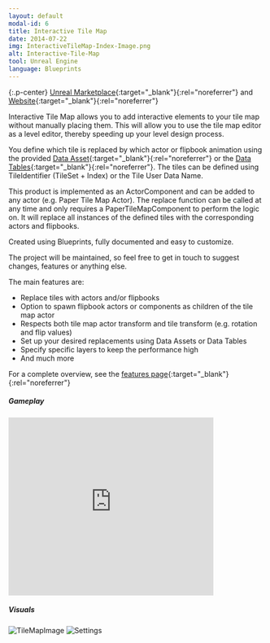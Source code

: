 ```yaml
---
layout: default
modal-id: 6
title: Interactive Tile Map
date: 2014-07-22
img: InteractiveTileMap-Index-Image.png
alt: Interactive-Tile-Map
tool: Unreal Engine
language: Blueprints
---
```


{:.p-center}
[Unreal Marketplace][unreal-marketplace]{:target="_blank"}{:rel="noreferrer"} and [Website][website]{:target="_blank"}{:rel="noreferrer"}

Interactive Tile Map allows you to add interactive elements to your tile map without manually placing them. 
This will allow you to use the tile map editor as a level editor, thereby speeding up your level design process.

You define which tile is replaced by which actor or flipbook animation using the provided [Data Asset](https://dev.epicgames.com/documentation/en-us/unreal-engine/data-assets-in-unreal-engine){:target="_blank"}{:rel="noreferrer"} or the [Data Tables](https://dev.epicgames.com/documentation/en-us/unreal-engine/data-driven-gameplay-elements){:target="_blank"}{:rel="noreferrer"}.
The tiles can be defined using TileIdentifier (TileSet + Index) or the Tile User Data Name.

This product is implemented as an ActorComponent and can be added to any actor (e.g. Paper Tile Map Actor). 
The replace function can be called at any time and only requires a PaperTileMapComponent to perform the logic on. 
It will replace all instances of the defined tiles with the corresponding actors and flipbooks.

Created using Blueprints, fully documented and easy to customize.

The project will be maintained, so feel free to get in touch to suggest changes, features or anything else.

The main features are:
- Replace tiles with actors and/or flipbooks
- Option to spawn flipbook actors or components as children of the tile map actor
- Respects both tile map actor transform and tile transform (e.g. rotation and flip values)
- Set up your desired replacements using Data Assets or Data Tables
- Specify specific layers to keep the performance high
- And much more

For a complete overview, see the [features page][feature-page]{:target="_blank"}{:rel="noreferrer"}

##### Gameplay

<DIV class="figure-block">
    <iframe width="80%" height="350" src="https://www.youtube.com/embed/5xa-H1VNZNk" frameborder="0" allowfullscreen></iframe>
</DIV>

##### Visuals

<img src="{{site.baseurl}}/assets/images/interactive_tile_map/TileMapImage.PNG" class="img-responsive img-centered" alt="TileMapImage"/>
<img src="{{site.baseurl}}/assets/images/interactive_tile_map/Settings.PNG" class="img-responsive img-centered" alt="Settings"/>

[unreal-marketplace]: https://www.unrealengine.com/marketplace/interactive-tile-map
[website]: https://gracesgames.com/InteractiveTileMap/
[feature-page]: https://gracesgames.com/InteractiveTileMap/features/
